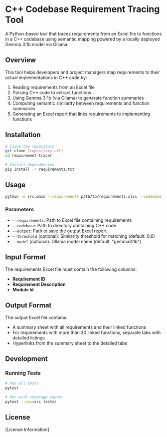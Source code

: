 # C++ Codebase Requirement Tracing Tool

A Python-based tool that traces requirements from an Excel file to functions in a C++ codebase using semantic mapping powered by a locally deployed Gemma 3:1b model via Ollama.

## Overview

This tool helps developers and project managers map requirements to their actual implementations in C++ code by:

1. Reading requirements from an Excel file
2. Parsing C++ code to extract functions
3. Using Gemma 3:1b (via Ollama) to generate function summaries
4. Computing semantic similarity between requirements and function summaries
5. Generating an Excel report that links requirements to implementing functions

## Installation

```bash
# Clone the repository
git clone [repository-url]
cd requirement-tracer

# Install dependencies
pip install -r requirements.txt
```

## Usage

```bash
python -m src.main --requirements path/to/requirements.xlsx --codebase path/to/cpp/code --output path/to/output.xlsx
```

### Parameters

- `--requirements`: Path to Excel file containing requirements
- `--codebase`: Path to directory containing C++ code
- `--output`: Path to save the output Excel report
- `--threshold` (optional): Similarity threshold for matching (default: 0.6)
- `--model` (optional): Ollama model name (default: "gemma3:1b")

## Input Format

The requirements Excel file must contain the following columns:
- **Requirement ID**
- **Requirement Description**
- **Module Id**

## Output Format

The output Excel file contains:
- A summary sheet with all requirements and their linked functions
- For requirements with more than 30 linked functions, separate tabs with detailed listings
- Hyperlinks from the summary sheet to the detailed tabs

## Development

### Running Tests

```bash
# Run all tests
pytest

# Run with coverage report
pytest --cov=src tests/
```

## License

[License Information]
